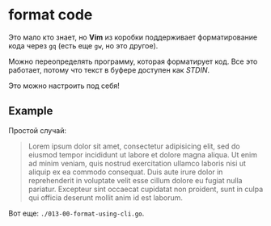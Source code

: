 # format code

Это мало кто знает, но **Vim** из коробки поддерживает форматирование кода
через `gq` (есть еще `gw`, но это другое).

Можно переопределять программу, которая форматирует код. Все это работает,
потому что текст в буфере доступен как *STDIN*.

Это можно настроить под себя!

## Example

Простой случай:

> Lorem ipsum dolor sit amet, consectetur adipisicing elit, sed do eiusmod tempor incididunt ut labore et dolore magna aliqua. Ut enim ad minim veniam, quis nostrud exercitation ullamco laboris nisi ut aliquip ex ea commodo consequat. Duis aute irure dolor in reprehenderit in voluptate velit esse cillum dolore eu fugiat nulla pariatur. Excepteur sint occaecat cupidatat non proident, sunt in culpa qui officia deserunt mollit anim id est laborum.

Вот еще: `./013-00-format-using-cli.go`.
